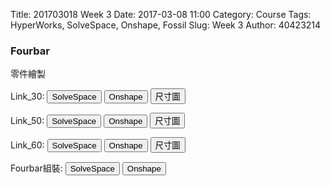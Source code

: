 Title: 201703018 Week 3
Date: 2017-03-08 11:00
Category: Course
Tags: HyperWorks, SolveSpace, Onshape, Fossil
Slug: Week 3
Author: 40423214



<h3>Fourbar</h3>
<p>零件繪製<p>
<p>Link_30: <button onClick="lity('https://vimeo.com/212915792' )"><span class="glyphicon glyphicon-facetime-video"></span> SolveSpace</button> 
<button onClick="lity('https://vimeo.com/213093858')"><span class="glyphicon glyphicon-facetime-video"></span> Onshape</button> 
<button onClick="lity('./../data/fourbar/Link_30 (SolveSpace).png')"><span class="glyphicon glyphicon-picture"></span> 尺寸圖</button></p>

<p>Link_50: <button onClick="lity('https://vimeo.com/212917028')"><span class="glyphicon glyphicon-facetime-video"></span> SolveSpace</button> 
<button onClick="lity('https://vimeo.com/213094288')"><span class="glyphicon glyphicon-facetime-video"></span> Onshape</button> 
<button onClick="lity('./../data/fourbar/Link_50 (SolveSpace).png')"><span class="glyphicon glyphicon-picture"></span> 尺寸圖</button></p>

<p>Link_60: <button onClick="lity('https://vimeo.com/212917698')"><span class="glyphicon glyphicon-facetime-video"></span> SolveSpace</button> 
<button onClick="lity('https://vimeo.com/213094520')"><span class="glyphicon glyphicon-facetime-video"></span> Onshape</button> 
<button onClick="lity('./../data/fourbar/Link_60 (SolveSpace).png')"><span class="glyphicon glyphicon-picture"></span> 尺寸圖</button></p>

<p>Fourbar組裝: <button onClick="lity('https://vimeo.com/207891469')"><span class="glyphicon glyphicon-facetime-video"></span> SolveSpace</button> 
<button onClick="lity('https://vimeo.com/208423361')"><span class="glyphicon glyphicon-facetime-video"></span> Onshape</button></p>


